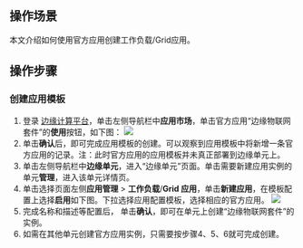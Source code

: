 ## 操作场景
本文介绍如何使用官方应用创建工作负载/Grid应用。
## 操作步骤
### 创建应用模板

1. 登录 [边缘计算平台](https://console.cloud.tencent.com/iecp)，单击左侧导航栏中**应用市场**，单击官方应用“边缘物联网套件”的**使用**按钮，如下图：
![](https://qcloudimg.tencent-cloud.cn/raw/d64dd0c758cc8bbff45f8799da6607bb.png)
2. 单击**确认**后，即可完成应用模板的创建。可以观察到应用模板中将新增一条官方应用的记录。注：此时官方应用的应用模板并未真正部署到边缘单元上。
3. 单击左侧导航栏中**边缘单元**，进入“边缘单元”页面。单击需要新建应用实例的单元**管理**，进入该单元详情页。
4. 单击选择页面左侧**应用管理** > **工作负载**/**Grid 应用**，单击**新建应用**，在模板配置上选择**启用**如下图。下拉选择应用配置模板，选择相应的官方应用。
![](https://qcloudimg.tencent-cloud.cn/raw/b6a18dbbde24aa39f68cf456e8cd0eaa.png)                                                   
5. 完成名称和描述等配置后， 单击**确认**，即可在单元上创建“边缘物联网套件”的实例。
6. 如需在其他单元创建官方应用实例，只需要按步骤4、5、6就可完成创建。
